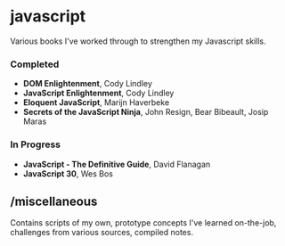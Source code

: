 # javascript

Various books I've worked through to strengthen my Javascript skills.

### Completed

* **DOM Enlightenment**, Cody Lindley
* **JavaScript Enlightenment**, Cody Lindley
* **Eloquent JavaScript**, Marijn Haverbeke
* **Secrets of the JavaScript Ninja**, John Resign, Bear Bibeault, Josip Maras

### In Progress

* **JavaScript - The Definitive Guide**, David Flanagan
* **JavaScript 30**, Wes Bos

## /miscellaneous

Contains scripts of my own, prototype concepts I've learned on-the-job, challenges from various sources, compiled notes.
